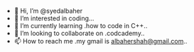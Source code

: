 - 👋 Hi, I’m @syedalbaher
- 👀 I’m interested in coding...
- 🌱 I’m currently learning .how to code in C++..
- 💞️ I’m looking to collaborate on .codcademy..
- 📫 How to reach me .my gmail is albahershah@gmail.com..

<!---
syedalbaher/syedalbaher is a ✨ special ✨ repository because its `README.md` (this file) appears on your GitHub profile.
You can click the Preview link to take a look at your changes.
--->
